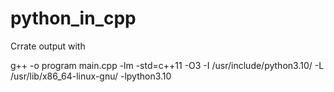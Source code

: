 # python_in_cpp

Crrate output with

g++ -o program main.cpp -lm -std=c++11 -O3 -I /usr/include/python3.10/ -L /usr/lib/x86_64-linux-gnu/ -lpython3.10